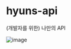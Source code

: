 # hyuns-api
 (개발자를 위한) 나만의 API

![image](https://user-images.githubusercontent.com/46562466/146047890-3c0d888b-86a5-47a8-ba2d-9bc5f81ad1fe.png)
